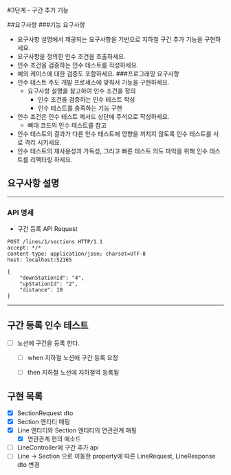 #3단계 - 구간 추가 기능

##요구사항
###기능 요구사항
- 요구사항 설명에서 제공되는 요구사항을 기반으로 지하철 구간 추가 기능을 구현하세요.
- 요구사항을 정의한 인수 조건을 조출하세요.
- 인수 조건을 검증하는 인수 테스트를 작성하세요.
- 예외 케이스에 대한 검증도 포함하세요.
###프로그래밍 요구사항
- 인수 테스트 주도 개발 프로세스에 맞춰서 기능을 구현하세요.
  - 요구사항 설명을 참고하여 인수 조건을 정의
    - 인수 조건을 검증하는 인수 테스트 작성 
    - 인수 테스트를 충족하는 기능 구현 
- 인수 조건은 인수 테스트 메서드 상단에 주석으로 작성하세요. 
    - 뼈대 코드의 인수 테스트를 참고 
- 인수 테스트의 결과가 다른 인수 테스트에 영향을 끼치지 않도록 인수 테스트를 서로 격리 시키세요.
- 인수 테스트의 재사용성과 가독성, 그리고 빠른 테스트 의도 파악을 위해 인수 테스트를 리팩터링 하세요.


## 요구사항 설명

---
### API 명세
- 구간 등록 API Request
```http
POST /lines/1/sections HTTP/1.1
accept: */*
content-type: application/json; charset=UTF-8
host: localhost:52165

{
    "downStationId": "4",
    "upStationId": "2",
    "distance": 10
}
```
---
## 구간 등록 인수 테스트

- [ ] 노선에 구간을 등록 한다.
  - [ ] when 지하철 노션에 구간 등록 요청
  - [ ] then 지하철 노선에 지하철역 등록됨


## 구현 목록
- [x] SectionRequest dto
- [x] Section 엔티티 매핑
- [x] Line 엔티티와  Section 엔티티의 연관관계 매핑
  - [x] 연관관계 편의 메소드
- [ ] LineController에 구간 추가 api 
- [ ] Line -> Section 으로 이동한 property에 따른 LineRequest, LineResponse dto 변경
